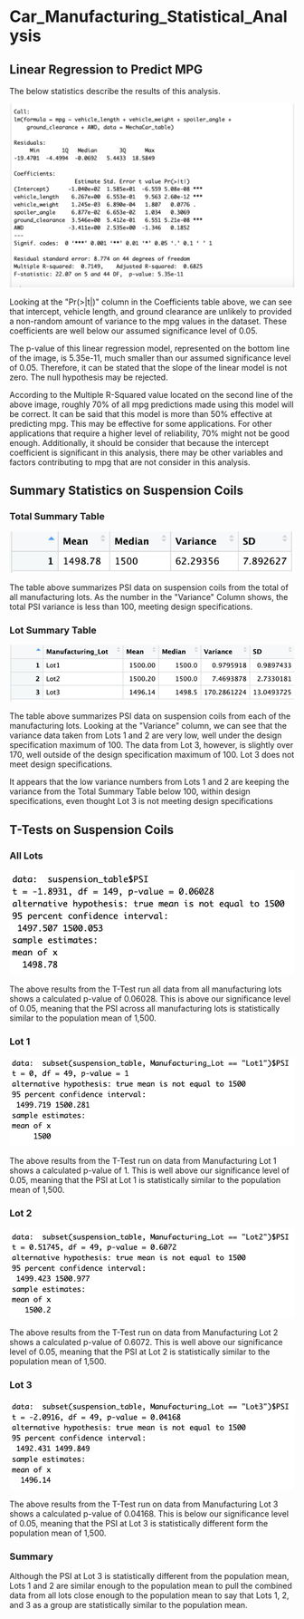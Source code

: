 # Car_Manufacturing_Statistical_Analysis

## Linear Regression to Predict MPG
The below statistics describe the results of this analysis.

![Linear Regression Summary](stat_images/mpg_analysis_1.png)

Looking at the "Pr(>|t|)" column in the Coefficients table above, we can see that intercept, vehicle length, and ground clearance are unlikely to provided a non-random amount of variance to the mpg values in the dataset. These coefficients are well below our assumed significance level of 0.05. 

The p-value of this linear regression model, represented on the bottom line of the image, is 5.35e-11, much smaller than our assumed significance level of 0.05. Therefore, it can be stated that the slope of the linear model is not zero. The null hypothesis may be rejected. 

According to the Multiple R-Squared value located on the second line of the above image, roughly 70% of all mpg predictions made using this model will be correct. It can be said that this model is more than 50% effective at predicting mpg. This may be effective for some applications. For other applications that require a higher level of reliability, 70% might not be good enough. Additionally, it should be consider that because the intercept coefficient is significant in this analysis, there may be other variables and factors contributing to mpg that are not consider in this analysis. 

## Summary Statistics on Suspension Coils
### Total Summary Table

![Total Summary Table](stat_images/total_summary.png)

The table above summarizes PSI data on suspension coils from the total of all manufacturing lots. As the number in the "Variance" Column shows, the total PSI variance is less than 100, meeting design specifications.

### Lot Summary Table

![Lot Summary Table](stat_images/lot_summary.png)

The table above summarizes PSI data on suspension coils from each of the manufacturing lots. Looking at the "Variance" column, we can see that the variance data taken from Lots 1 and 2 are very low, well under the design specification maximum of 100. The data from Lot 3, however, is slightly over 170, well outside of the design specification maximum of 100. Lot 3 does not meet design specifications.

It appears that the low variance numbers from Lots 1 and 2 are keeping the variance from the Total Summary Table below 100, within design specifications, even thought Lot 3 is not meeting design specifications

## T-Tests on Suspension Coils
### All Lots

![All Lots T-Test](stat_images/all_lots_ttest.png)

The above results from the T-Test run all data from all manufacturing lots shows a calculated p-value of 0.06028. This is above our significance level of 0.05, meaning that the PSI across all manufacturing lots is statistically similar to the population mean of 1,500. 

### Lot 1

![Lot 1 T-Test](stat_images/lot1_ttest.png)

The above results from the T-Test run on data from Manufacturing Lot 1 shows a calculated p-value of 1. This is well above our significance level of 0.05, meaning that the PSI at Lot 1 is statistically similar to the population mean of 1,500.

### Lot 2

![Lot 2 T-Test](stat_images/lot2_ttest.png)

The above results from the T-Test run on data from Manufacturing Lot 2 shows a calculated p-value of 0.6072. This is well above our significance level of 0.05, meaning that the PSI at Lot 2 is statistically similar to the population mean of 1,500.

### Lot 3

![Lot 3 T-Test](stat_images/lot3_ttest.png)

The above results from the T-Test run on data from Manufacturing Lot 3 shows a calculated p-value of 0.04168. This is below our significance level of 0.05, meaning that the PSI at Lot 3 is statistically different form the population mean of 1,500.


### Summary
Although the PSI at Lot 3 is statistically different from the population mean, Lots 1 and 2 are similar enough to the population mean to pull the combined data from all lots close enough to the population mean to say that Lots 1, 2, and 3 as a group are statistically similar to the population mean. 








